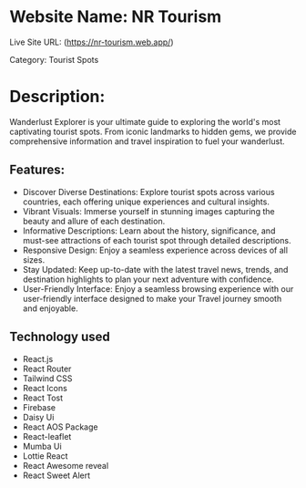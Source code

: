 # Website Name: NR Tourism

Live Site URL: (https://nr-tourism.web.app/)

Category: Tourist Spots

# Description:
Wanderlust Explorer is your ultimate guide to exploring the world's most captivating tourist spots. From iconic landmarks to hidden gems, we provide comprehensive information and travel inspiration to fuel your wanderlust.

## Features:
- Discover Diverse Destinations: Explore tourist spots across various countries, each offering unique experiences and cultural insights.
- Vibrant Visuals: Immerse yourself in stunning images capturing the beauty and allure of each destination.
- Informative Descriptions: Learn about the history, significance, and must-see attractions of each tourist spot through detailed descriptions.
- Responsive Design: Enjoy a seamless experience across devices of all sizes.
- Stay Updated: Keep up-to-date with the latest travel news, trends, and destination highlights to plan your next adventure with confidence.
- User-Friendly Interface: Enjoy a seamless browsing experience with our user-friendly interface designed to make your Travel journey smooth and enjoyable.


## Technology used

- React.js
- React Router
- Tailwind CSS
- React Icons
- React Tost
- Firebase
- Daisy Ui
- React AOS Package
- React-leaflet
- Mumba Ui
- Lottie React
- React Awesome reveal
- React Sweet Alert

